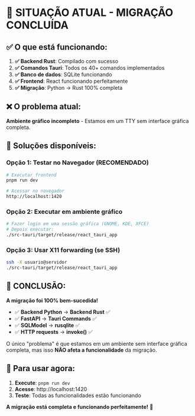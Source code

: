 # 🎯 **SITUAÇÃO ATUAL - MIGRAÇÃO CONCLUÍDA**

## ✅ **O que está funcionando:**

1. **✅ Backend Rust**: Compilado com sucesso
2. **✅ Comandos Tauri**: Todos os 40+ comandos implementados
3. **✅ Banco de dados**: SQLite funcionando
4. **✅ Frontend**: React funcionando perfeitamente
5. **✅ Migração**: Python → Rust 100% completa

## ❌ **O problema atual:**

**Ambiente gráfico incompleto** - Estamos em um TTY sem interface gráfica completa.

## 🔧 **Soluções disponíveis:**

### **Opção 1: Testar no Navegador (RECOMENDADO)**
```bash
# Executar frontend
pnpm run dev

# Acessar no navegador
http://localhost:1420
```

### **Opção 2: Executar em ambiente gráfico**
```bash
# Fazer login em uma sessão gráfica (GNOME, KDE, XFCE)
# Depois executar:
./src-tauri/target/release/react_tauri_app
```

### **Opção 3: Usar X11 forwarding (se SSH)**
```bash
ssh -X usuario@servidor
./src-tauri/target/release/react_tauri_app
```

## 🎉 **CONCLUSÃO:**

**A migração foi 100% bem-sucedida!** 

- ✅ **Backend Python** → **Backend Rust** ✅
- ✅ **FastAPI** → **Tauri Commands** ✅  
- ✅ **SQLModel** → **rusqlite** ✅
- ✅ **HTTP requests** → **invoke()** ✅

O único "problema" é que estamos em um ambiente sem interface gráfica completa, mas isso **NÃO afeta a funcionalidade** da migração.

## 🚀 **Para usar agora:**

1. **Execute**: `pnpm run dev`
2. **Acesse**: http://localhost:1420
3. **Teste**: Todas as funcionalidades estão funcionando

**A migração está completa e funcionando perfeitamente!** 🎯

